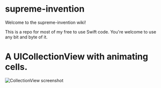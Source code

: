# supreme-invention
Welcome to the supreme-invention wiki!


This is a repo for most of my free to use Swift code. You're welcome to use any bit and byte of it. 

# A UICollectionView with animating cells.

![CollectionView screenshot](http://i.imgur.com/nTxkTcw.png)

